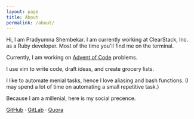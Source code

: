 ```yaml
---
layout: page
title: About
permalink: /about/
---
```


Hi, I am Pradyumna Shembekar.
I am currently working at ClearStack, Inc. as a Ruby developer. Most of the
time you'll find me on the terminal.

Currently, I am working on [Advent of Code](https://adventofcode.com/) problems.

I use vim to write code, draft ideas, and create grocery lists.

I like to automate menial tasks, hence I love aliasing and bash functions. (I
may spend a lot of time on automating a small repetitive task.)

Because I am a millenial, here is my social precence.

[GitHub](https://github.com/pradyumna2905) &middot;
[GitLab](https://gitlab.com/pradyumna2905) &middot;
[Quora](https://www.quora.com/profile/Pradyumna-Shembekar)
